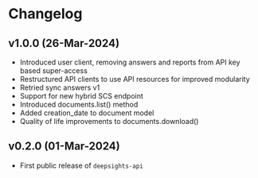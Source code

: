 # Changelog

<!--next-version-placeholder-->

## v1.0.0 (26-Mar-2024)

- Introduced user client, removing answers and reports from API key based super-access
- Restructured API clients to use API resources for improved modularity
- Retried sync answers v1
- Support for new hybrid SCS endpoint
- Introduced documents.list() method
- Added creation_date to document model
- Quality of life improvements to documents.download()

## v0.2.0 (01-Mar-2024)

- First public release of `deepsights-api`
